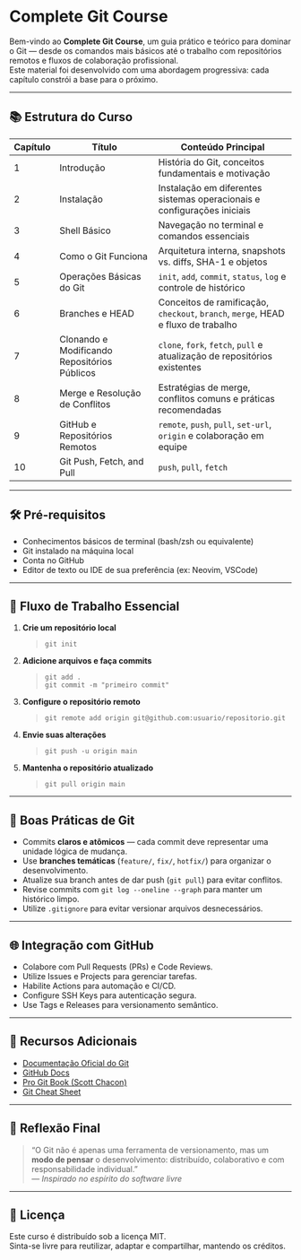 # Complete Git Course

Bem-vindo ao **Complete Git Course**, um guia prático e teórico para dominar o Git — desde os comandos mais básicos até o trabalho com repositórios remotos e fluxos de colaboração profissional.  
Este material foi desenvolvido com uma abordagem progressiva: cada capítulo constrói a base para o próximo.

---

## 📚 Estrutura do Curso

| Capítulo | Título                                      | Conteúdo Principal                                                                                   |
|----------|----------------------------------------------|-------------------------------------------------------------------------------------------------------|
| 1        | Introdução                                  | História do Git, conceitos fundamentais e motivação                                                   |
| 2        | Instalação                                  | Instalação em diferentes sistemas operacionais e configurações iniciais                               |
| 3        | Shell Básico                                | Navegação no terminal e comandos essenciais                                                           |
| 4        | Como o Git Funciona                          | Arquitetura interna, snapshots vs. diffs, SHA-1 e objetos                                              |
| 5        | Operações Básicas do Git                     | `init`, `add`, `commit`, `status`, `log` e controle de histórico                                      |
| 6        | Branches e HEAD                              | Conceitos de ramificação, `checkout`, `branch`, `merge`, HEAD e fluxo de trabalho                      |
| 7        | Clonando e Modificando Repositórios Públicos | `clone`, `fork`, `fetch`, `pull` e atualização de repositórios existentes                              |
| 8        | Merge e Resolução de Conflitos               | Estratégias de merge, conflitos comuns e práticas recomendadas                                        |
| 9        | GitHub e Repositórios Remotos               | `remote`, `push`, `pull`, `set-url`, `origin` e colaboração em equipe                                 |
|10        | Git Push, Fetch, and Pull                   | `push`, `pull`, `fetch`                                                                               | 

---

## 🛠️ Pré-requisitos

- Conhecimentos básicos de terminal (bash/zsh ou equivalente)  
- Git instalado na máquina local  
- Conta no GitHub
- Editor de texto ou IDE de sua preferência (ex: Neovim, VSCode)

---

## 🧭 Fluxo de Trabalho Essencial

1. **Crie um repositório local**  
   > `git init`

2. **Adicione arquivos e faça commits**  
   > `git add .`  
   > `git commit -m "primeiro commit"`

3. **Configure o repositório remoto**  
   > `git remote add origin git@github.com:usuario/repositorio.git`

4. **Envie suas alterações**  
   > `git push -u origin main`

5. **Mantenha o repositório atualizado**  
   > `git pull origin main`

---

## 🤝 Boas Práticas de Git

- Commits **claros e atômicos** — cada commit deve representar uma unidade lógica de mudança.  
- Use **branches temáticas** (`feature/`, `fix/`, `hotfix/`) para organizar o desenvolvimento.  
- Atualize sua branch antes de dar push (`git pull`) para evitar conflitos.  
- Revise commits com `git log --oneline --graph` para manter um histórico limpo.  
- Utilize `.gitignore` para evitar versionar arquivos desnecessários.

---

## 🌐 Integração com GitHub

- Colabore com Pull Requests (PRs) e Code Reviews.  
- Utilize Issues e Projects para gerenciar tarefas.  
- Habilite Actions para automação e CI/CD.  
- Configure SSH Keys para autenticação segura.  
- Use Tags e Releases para versionamento semântico.

---

## 📎 Recursos Adicionais

- [Documentação Oficial do Git](https://git-scm.com/doc)  
- [GitHub Docs](https://docs.github.com/)  
- [Pro Git Book (Scott Chacon)](https://git-scm.com/book/pt-br/v2)  
- [Git Cheat Sheet](https://education.github.com/git-cheat-sheet-education.pdf)

---

## 🧠 Reflexão Final

> “O Git não é apenas uma ferramenta de versionamento, mas um **modo de pensar** o desenvolvimento: distribuído, colaborativo e com responsabilidade individual.”  
> — *Inspirado no espírito do software livre*

---

## 📜 Licença

Este curso é distribuído sob a licença MIT.  
Sinta-se livre para reutilizar, adaptar e compartilhar, mantendo os créditos.


